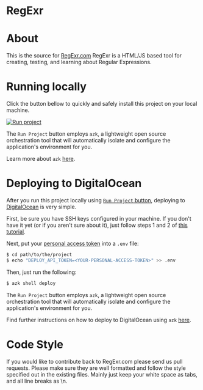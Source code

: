 RegExr
======

# About
This is the source for [RegExr.com](http://regexr.com/)
RegExr is a HTML/JS based tool for creating, testing, and learning about Regular Expressions.

# Running locally

Click the button bellow to quickly and safely install this project on your local machine.

[![Run project](https://s3-sa-east-1.amazonaws.com/assets.azk.io/azk-button.png)](http://run-stage.azk.io/start/?repo=azk-button/regexr&ref=azkfile)

The `Run Project` button employs `azk`, a lightweight open source orchestration tool that will automatically isolate and configure the application's environment for you.

Learn more about `azk` [here](Azkfile.md).

# Deploying to DigitalOcean

After you run this project locally using [`Run Project` button](#running-locally), deploying to [DigitalOcean](http://digitalocean.com/) is very simple.

First, be sure you have SSH keys configured in your machine. If you don't have it yet (or if you aren't sure about it), just follow steps 1 and 2 of [this tutorial](https://help.github.com/articles/generating-ssh-keys/).

Next, put your [personal access token](https://cloud.digitalocean.com/settings/applications) into a `.env` file:

```bash
$ cd path/to/the/project
$ echo "DEPLOY_API_TOKEN=<YOUR-PERSONAL-ACCESS-TOKEN>" >> .env
```

Then, just run the following:

```bash
$ azk shell deploy
```

The `Run Project` button employs `azk`, a lightweight open source orchestration tool that will automatically isolate and configure the application's environment for you.

Find further instructions on how to deploy to DigitalOcean using `azk` [here](http://docs.azk.io/en/deploy/README.html).

# Code Style
If you would like to contribute back to RegExr.com please send us pull requests.
Please make sure they are well formatted and follow the style specified out in the existing files.
Mainly just keep your white space as tabs, and all line breaks as \n.
